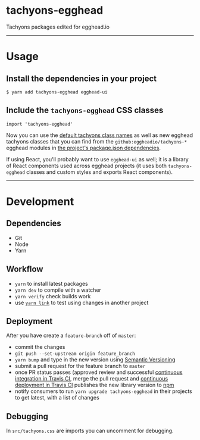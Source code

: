 # tachyons-egghead

Tachyons packages edited for egghead.io

---

# Usage

## Install the dependencies in your project

```
$ yarn add tachyons-egghead egghead-ui
```

## Include the `tachyons-egghead` CSS classes

```
import 'tachyons-egghead'
```

Now you can use the [default tachyons class names](http://tachyons.io/docs/table-of-styles) as well as new egghead tachyons classes that you can find from the `github:eggheadio/tachyons-*` egghead modules in [the project's package.json dependencies](https://github.com/eggheadio/tachyons-egghead/blob/master/package.json).

If using React, you'll probably want to use `egghead-ui` as well; it is a library of React components used across egghead projects (it uses both `tachyons-egghead` classes and custom styles and exports React components).

---

# Development

## Dependencies

- Git
- Node
- Yarn

## Workflow

- `yarn` to install latest packages
- `yarn dev` to compile with a watcher
- `yarn verify` check builds work
- use [`yarn link`](https://yarnpkg.com/lang/en/docs/cli/link/) to test using changes in another project

## Deployment

After you have create a `feature-branch` off of `master`:

- commit the changes
- `git push --set-upstream origin feature_branch`
- `yarn bump` and type in the new version using [Semantic Versioning](http://semver.org/)
- submit a pull request for the feature branch to `master`
- once PR status passes (approved review and successful [continuous integration in Travis CI](https://travis-ci.org/eggheadio/tachyons-egghead), merge the pull request and [continuous deployment in Travis CI](https://travis-ci.org/eggheadio/tachyons-egghead) publishes the new library version to [npm](https://www.npmjs.com/package/tachyons-egghead)
- notify consumers to run `yarn upgrade tachyons-egghead` in their projects to get latest, with a list of changes

## Debugging

In `src/tachyons.css` are imports you can uncomment for debugging.
